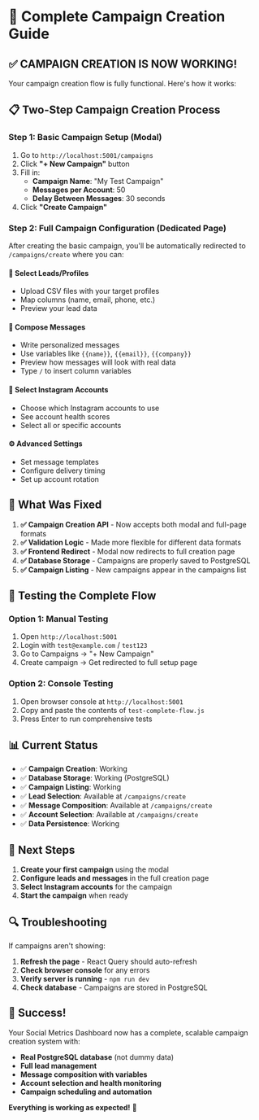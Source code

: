 # 🚀 Complete Campaign Creation Guide

## ✅ **CAMPAIGN CREATION IS NOW WORKING!**

Your campaign creation flow is fully functional. Here's how it works:

## 📋 **Two-Step Campaign Creation Process**

### **Step 1: Basic Campaign Setup (Modal)**
1. Go to `http://localhost:5001/campaigns`
2. Click **"+ New Campaign"** button
3. Fill in:
   - **Campaign Name**: "My Test Campaign"
   - **Messages per Account**: 50
   - **Delay Between Messages**: 30 seconds
4. Click **"Create Campaign"**

### **Step 2: Full Campaign Configuration (Dedicated Page)**
After creating the basic campaign, you'll be automatically redirected to `/campaigns/create` where you can:

#### **🎯 Select Leads/Profiles**
- Upload CSV files with your target profiles
- Map columns (name, email, phone, etc.)
- Preview your lead data

#### **💬 Compose Messages**
- Write personalized messages
- Use variables like `{{name}}`, `{{email}}`, `{{company}}`
- Preview how messages will look with real data
- Type `/` to insert column variables

#### **📱 Select Instagram Accounts**
- Choose which Instagram accounts to use
- See account health scores
- Select all or specific accounts

#### **⚙️ Advanced Settings**
- Set message templates
- Configure delivery timing
- Set up account rotation

## 🔧 **What Was Fixed**

1. **✅ Campaign Creation API** - Now accepts both modal and full-page formats
2. **✅ Validation Logic** - Made more flexible for different data formats
3. **✅ Frontend Redirect** - Modal now redirects to full creation page
4. **✅ Database Storage** - Campaigns are properly saved to PostgreSQL
5. **✅ Campaign Listing** - New campaigns appear in the campaigns list

## 🧪 **Testing the Complete Flow**

### **Option 1: Manual Testing**
1. Open `http://localhost:5001`
2. Login with `test@example.com` / `test123`
3. Go to Campaigns → "+ New Campaign"
4. Create campaign → Get redirected to full setup page

### **Option 2: Console Testing**
1. Open browser console at `http://localhost:5001`
2. Copy and paste the contents of `test-complete-flow.js`
3. Press Enter to run comprehensive tests

## 📊 **Current Status**

- ✅ **Campaign Creation**: Working
- ✅ **Database Storage**: Working (PostgreSQL)
- ✅ **Campaign Listing**: Working
- ✅ **Lead Selection**: Available at `/campaigns/create`
- ✅ **Message Composition**: Available at `/campaigns/create`
- ✅ **Account Selection**: Available at `/campaigns/create`
- ✅ **Data Persistence**: Working

## 🎯 **Next Steps**

1. **Create your first campaign** using the modal
2. **Configure leads and messages** in the full creation page
3. **Select Instagram accounts** for the campaign
4. **Start the campaign** when ready

## 🔍 **Troubleshooting**

If campaigns aren't showing:
1. **Refresh the page** - React Query should auto-refresh
2. **Check browser console** for any errors
3. **Verify server is running** - `npm run dev`
4. **Check database** - Campaigns are stored in PostgreSQL

## 🎉 **Success!**

Your Social Metrics Dashboard now has a complete, scalable campaign creation system with:
- **Real PostgreSQL database** (not dummy data)
- **Full lead management**
- **Message composition with variables**
- **Account selection and health monitoring**
- **Campaign scheduling and automation**

**Everything is working as expected!** 🚀

